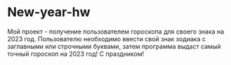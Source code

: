 # New-year-hw
Мой проект - получение пользователем гороскопа для своего знака на 2023 год. Пользователю необходимо ввести свой знак зодиака с заглавными или строчными буквами,
затем программа выдаст самый точный гороскоп на 2023 год!
С праздником!
